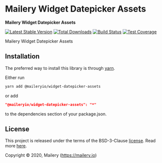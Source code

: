 # Mailery Widget Datepicker Assets

**Mailery Widget Datepicker Assets**

[![Latest Stable Version][npm-image]][npm-url]
[![Total Downloads][download-image]][download-url]
[![Build Status][travis-image]][travis-url]
[![Test Coverage][codecov-image]][codecov-url]

[npm-image]: https://img.shields.io/npm/v/@maileryio/widget-datepicker-assets.svg?style=flat-square
[npm-url]: https://www.npmjs.com/package/@maileryio/widget-datepicker-assets
[download-image]: https://img.shields.io/npm/dm/@maileryio/widget-datepicker-assets.svg?style=flat-square
[download-url]: https://npmjs.org/package/@maileryio/widget-datepicker-assets
[travis-image]: https://travis-ci.com/maileryio/widget-datepicker-assets.svg?branch=master
[travis-url]: https://travis-ci.com/maileryio/widget-datepicker-assets
[codecov-image]: https://img.shields.io/codecov/c/github/hubcarl/@maileryio/widget-datepicker-assets.svg?style=flat-square
[codecov-url]: https://codecov.io/github/hubcarl/@maileryio/widget-datepicker-assets?branch=master

Mailery Widget Datepicker Assets

## Installation

The preferred way to install this library is through [yarn](https://yarnpkg.com/).

Either run

```sh
yarn add @maileryio/widget-datepicker-assets
```

or add

```json
"@maileryio/widget-datepicker-assets": "*"
```

to the dependencies section of your package.json.

## License

This project is released under the terms of the BSD-3-Clause [license](LICENSE).
Read more [here](http://choosealicense.com/licenses/bsd-3-clause).

Copyright © 2020, Mailery (https://mailery.io)
